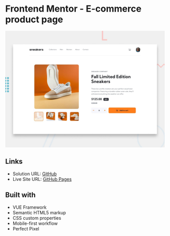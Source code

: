 # Frontend Mentor - E-commerce product page

![Design preview for the E-commerce product page coding challenge](./design/desktop-preview.jpg)

## Links

- Solution URL: [GitHub](https://github.com/dar-ju/dar-ju.github.io/tree/main/FM_16_ecommerce-product)
- Live Site URL: [GitHub Pages](https://dar-ju.github.io/FM_16_ecommerce-product/)

## Built with

- VUE Framework
- Semantic HTML5 markup
- CSS custom properties
- Mobile-first workflow
- Perfect Pixel
